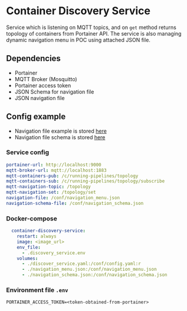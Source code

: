 # Container Discovery Service
Service which is listening on MQTT topics, and on `get` method returns topology of containers from Portainer API. The service is also managing dynamic navigation menu in POC using attached JSON file.

## Dependencies
- Portainer
- MQTT Broker (Mosquitto)
- Portainer access token
- JSON Schema for navigation file
- JSON navigation file

## Config example
- Navigation file example is stored [here](https://gitlab.com/LibertyAces/Product/container-discovery-service/-/blob/dev/conf/navigation_menu_example.json?ref_type=heads)
- Navigation file schema is stored [here](https://gitlab.com/LibertyAces/Product/container-discovery-service/-/blob/dev/conf/navigation_menu_schema_template.json?ref_type=heads)
### Service config
```yaml
portainer-url: http://localhost:9000
mqtt-broker-url: mqtt://localhost:1883
mqtt-containers-pub: /c/running-pipelines/topology
mqtt-containers-sub: /c/running-pipelines/topology/subscribe
mqtt-navigation-topic: /topology
mqtt-navigation-set: /topology/set
navigation-file: /conf/navigation_menu.json
navigation-schema-file: /conf/navigation_schema.json
```
### Docker-compose
```yaml
  container-discovery-service:
    restart: always
    image: <image_url>
    env_file:
      - .discovery_service.env
    volumes:
      - ./discover_service.yaml:/conf/config.yaml:r
      - ./navigation_menu.json:/conf/navigation_menu.json
      - ./navigation_schema.json:/conf/navigation_schema.json
```
### Environment file `.env`
```
PORTAINER_ACCESS_TOKEN=<token-obtained-from-portainer>
```